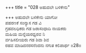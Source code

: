 +++
title = "028 ಅಹುದಲೇ ಬಳಿಕೇನು"

+++
ಅಹುದಲೇ ಬಳಿಕೇನು ಯಾಗೋ  
ಪಹರಣಕೆ ಸಂನ್ಯಾಸ ಗಡ ವಿ  
ಗ್ರಹದಲಧಿಕರು ಗಡ ಜರಾಸಂಧಾದಿ ನಾಯಕರು   
ಮಹಿಯ ಮನ್ನೆಯರಧ್ವರವ ನಿ  
ರ್ವಹಿಸಲೀಯರು ಗಡ ಶಿವಾ ಶಿವ  
ರಹವ ಮಾಡಿದನರಸನೆಂದನು ನಗುತ ಕಲಿಪಾರ್ಥ    ॥28॥